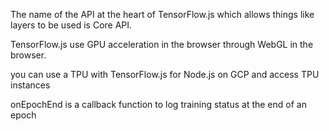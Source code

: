 The name of the API at the heart of TensorFlow.js which allows things like layers to be used is Core API. 

TensorFlow.js use GPU acceleration in the browser through WebGL in the browser.

you can use a TPU with TensorFlow.js for Node.js on GCP and access TPU instances 

onEpochEnd is a callback function to log training status at the end of an epoch